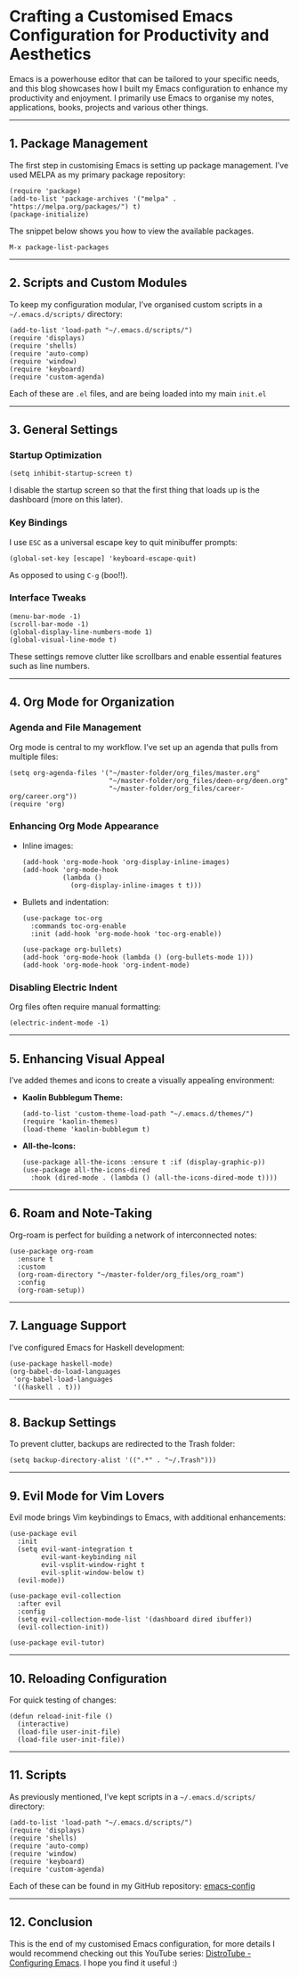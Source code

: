 # Crafting a Customised Emacs Configuration for Productivity and Aesthetics

Emacs is a powerhouse editor that can be tailored to your specific needs, and this blog showcases how I built my Emacs configuration to enhance my productivity and enjoyment. I primarily use Emacs to organise my notes, applications, books, projects and various other things. 

---

## **1. Package Management**

The first step in customising Emacs is setting up package management. I’ve used MELPA as my primary package repository:

```elisp
(require 'package)
(add-to-list 'package-archives '("melpa" . "https://melpa.org/packages/") t)
(package-initialize)
```

The snippet below shows you how to view the available packages.

```elisp
M-x package-list-packages
```
---

## **2. Scripts and Custom Modules**

To keep my configuration modular, I’ve organised custom scripts in a `~/.emacs.d/scripts/` directory:

```elisp
(add-to-list 'load-path "~/.emacs.d/scripts/")
(require 'displays)
(require 'shells)
(require 'auto-comp)
(require 'window)
(require 'keyboard)
(require 'custom-agenda)
```

Each of these are `.el` files, and are being loaded into my main `init.el` 

---

## **3. General Settings**

### Startup Optimization

```elisp
(setq inhibit-startup-screen t)
```

I disable the startup screen so that the first thing that loads up is the dashboard (more on this later).

### Key Bindings

I use `ESC` as a universal escape key to quit minibuffer prompts:

```elisp
(global-set-key [escape] 'keyboard-escape-quit)
```

As opposed to using `C-g` (boo!!).

### Interface Tweaks


```elisp
(menu-bar-mode -1)
(scroll-bar-mode -1)
(global-display-line-numbers-mode 1)
(global-visual-line-mode t)
```

These settings remove clutter like scrollbars and enable essential features such as line numbers.

---

## **4. Org Mode for Organization**

### Agenda and File Management

Org mode is central to my workflow. I’ve set up an agenda that pulls from multiple files:

```elisp
(setq org-agenda-files '("~/master-folder/org_files/master.org"
                         "~/master-folder/org_files/deen-org/deen.org"
                         "~/master-folder/org_files/career-org/career.org"))
(require 'org)
```

### Enhancing Org Mode Appearance

- Inline images:

  ```elisp
  (add-hook 'org-mode-hook 'org-display-inline-images)
  (add-hook 'org-mode-hook
            (lambda ()
              (org-display-inline-images t t)))
  ```

- Bullets and indentation:

  ```elisp
  (use-package toc-org
    :commands toc-org-enable
    :init (add-hook 'org-mode-hook 'toc-org-enable))

  (use-package org-bullets)
  (add-hook 'org-mode-hook (lambda () (org-bullets-mode 1)))
  (add-hook 'org-mode-hook 'org-indent-mode)
  ```

### Disabling Electric Indent

Org files often require manual formatting:

```elisp
(electric-indent-mode -1)
```

---

## **5. Enhancing Visual Appeal**

I’ve added themes and icons to create a visually appealing environment:

- **Kaolin Bubblegum Theme:**

  ```elisp
  (add-to-list 'custom-theme-load-path "~/.emacs.d/themes/")
  (require 'kaolin-themes)
  (load-theme 'kaolin-bubblegum t)
  ```

- **All-the-Icons:**

  ```elisp
  (use-package all-the-icons :ensure t :if (display-graphic-p))
  (use-package all-the-icons-dired
    :hook (dired-mode . (lambda () (all-the-icons-dired-mode t))))
  ```

---

## **6. Roam and Note-Taking**

Org-roam is perfect for building a network of interconnected notes:

```elisp
(use-package org-roam
  :ensure t
  :custom
  (org-roam-directory "~/master-folder/org_files/org_roam")
  :config
  (org-roam-setup))
```

---

## **7. Language Support**

I’ve configured Emacs for Haskell development:

```elisp
(use-package haskell-mode)
(org-babel-do-load-languages
 'org-babel-load-languages
 '((haskell . t)))
```

---

## **8. Backup Settings**

To prevent clutter, backups are redirected to the Trash folder:

```elisp
(setq backup-directory-alist '((".*" . "~/.Trash")))
```

---

## **9. Evil Mode for Vim Lovers**

Evil mode brings Vim keybindings to Emacs, with additional enhancements:

```elisp
(use-package evil
  :init
  (setq evil-want-integration t
        evil-want-keybinding nil
        evil-vsplit-window-right t
        evil-split-window-below t)
  (evil-mode))

(use-package evil-collection
  :after evil
  :config
  (setq evil-collection-mode-list '(dashboard dired ibuffer))
  (evil-collection-init))

(use-package evil-tutor)
```

---

## **10. Reloading Configuration**

For quick testing of changes:

```elisp
(defun reload-init-file ()
  (interactive)
  (load-file user-init-file)
  (load-file user-init-file))
```

---

## **11. Scripts**

As previously mentioned, I’ve kept scripts in a `~/.emacs.d/scripts/` directory:

```elisp
(add-to-list 'load-path "~/.emacs.d/scripts/")
(require 'displays)
(require 'shells)
(require 'auto-comp)
(require 'window)
(require 'keyboard)
(require 'custom-agenda)
```

Each of these can be found in my GitHub repository: [emacs-config](https://github.com/zainezq/emacs-config)

---

## **12. Conclusion**

This is the end of my customised Emacs configuration, for more details I would recommend checking out this YouTube series: [DistroTube  - Configuring Emacs](https://www.youtube.com/playlist?list=PL5--8gKSku15e8lXf7aLICFmAHQVo0KXX). I hope you find it useful :)

